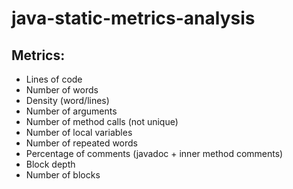 # java-static-metrics-analysis

## Metrics:

- Lines of code
- Number of words
- Density (word/lines)
- Number of arguments
- Number of method calls (not unique)
- Number of local variables
- Number of repeated words
- Percentage of comments (javadoc + inner method comments)
- Block depth
- Number of blocks
